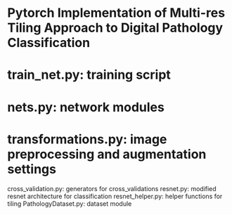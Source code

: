 # Pytorch Implementation of Multi-res Tiling Approach to Digital Pathology Classification 

# train_net.py: training script
# nets.py: network modules
# transformations.py: image preprocessing and augmentation settings
cross_validation.py: generators for cross_validations
resnet.py: modified resnet architecture for classification
resnet_helper.py: helper functions for tiling
PathologyDataset.py: dataset module 
